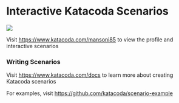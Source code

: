 # Interactive Katacoda Scenarios

[![](http://shields.katacoda.com/katacoda/mansoni85/count.svg)](https://www.katacoda.com/mansoni85 "Get your profile on Katacoda.com")

Visit https://www.katacoda.com/mansoni85 to view the profile and interactive scenarios

### Writing Scenarios
Visit https://www.katacoda.com/docs to learn more about creating Katacoda scenarios

For examples, visit https://github.com/katacoda/scenario-example
